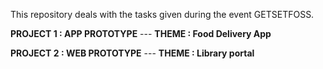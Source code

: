 
This repository deals with the tasks given during the event GETSETFOSS.

**PROJECT 1 :   APP PROTOTYPE**
 --- **THEME : Food Delivery App**


**PROJECT 2 :  WEB PROTOTYPE**
 --- **THEME : Library portal**
